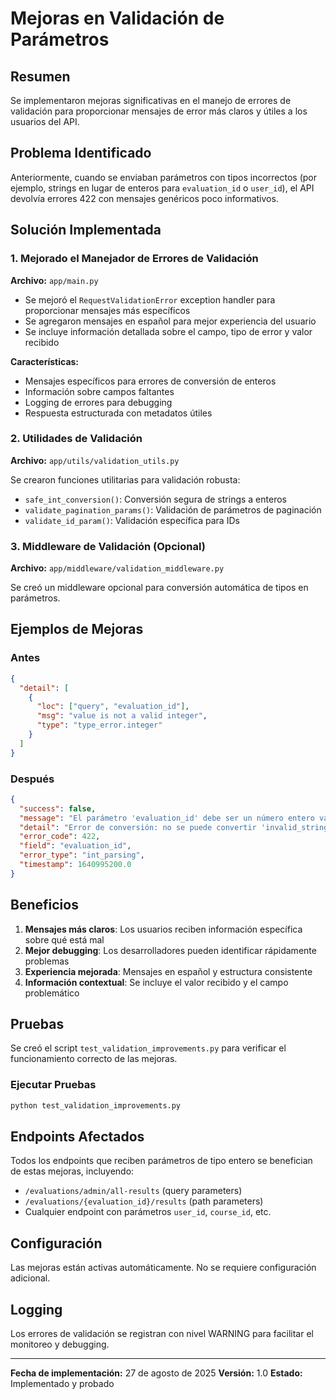 # Mejoras en Validación de Parámetros

## Resumen

Se implementaron mejoras significativas en el manejo de errores de validación para proporcionar mensajes de error más claros y útiles a los usuarios del API.

## Problema Identificado

Anteriormente, cuando se enviaban parámetros con tipos incorrectos (por ejemplo, strings en lugar de enteros para `evaluation_id` o `user_id`), el API devolvía errores 422 con mensajes genéricos poco informativos.

## Solución Implementada

### 1. Mejorado el Manejador de Errores de Validación

**Archivo:** `app/main.py`

- Se mejoró el `RequestValidationError` exception handler para proporcionar mensajes más específicos
- Se agregaron mensajes en español para mejor experiencia del usuario
- Se incluye información detallada sobre el campo, tipo de error y valor recibido

**Características:**
- Mensajes específicos para errores de conversión de enteros
- Información sobre campos faltantes
- Logging de errores para debugging
- Respuesta estructurada con metadatos útiles

### 2. Utilidades de Validación

**Archivo:** `app/utils/validation_utils.py`

Se crearon funciones utilitarias para validación robusta:

- `safe_int_conversion()`: Conversión segura de strings a enteros
- `validate_pagination_params()`: Validación de parámetros de paginación
- `validate_id_param()`: Validación específica para IDs

### 3. Middleware de Validación (Opcional)

**Archivo:** `app/middleware/validation_middleware.py`

Se creó un middleware opcional para conversión automática de tipos en parámetros.

## Ejemplos de Mejoras

### Antes
```json
{
  "detail": [
    {
      "loc": ["query", "evaluation_id"],
      "msg": "value is not a valid integer",
      "type": "type_error.integer"
    }
  ]
}
```

### Después
```json
{
  "success": false,
  "message": "El parámetro 'evaluation_id' debe ser un número entero válido. Valor recibido: 'invalid_string'",
  "detail": "Error de conversión: no se puede convertir 'invalid_string' a entero en el campo 'evaluation_id'",
  "error_code": 422,
  "field": "evaluation_id",
  "error_type": "int_parsing",
  "timestamp": 1640995200.0
}
```

## Beneficios

1. **Mensajes más claros**: Los usuarios reciben información específica sobre qué está mal
2. **Mejor debugging**: Los desarrolladores pueden identificar rápidamente problemas
3. **Experiencia mejorada**: Mensajes en español y estructura consistente
4. **Información contextual**: Se incluye el valor recibido y el campo problemático

## Pruebas

Se creó el script `test_validation_improvements.py` para verificar el funcionamiento correcto de las mejoras.

### Ejecutar Pruebas

```bash
python test_validation_improvements.py
```

## Endpoints Afectados

Todos los endpoints que reciben parámetros de tipo entero se benefician de estas mejoras, incluyendo:

- `/evaluations/admin/all-results` (query parameters)
- `/evaluations/{evaluation_id}/results` (path parameters)
- Cualquier endpoint con parámetros `user_id`, `course_id`, etc.

## Configuración

Las mejoras están activas automáticamente. No se requiere configuración adicional.

## Logging

Los errores de validación se registran con nivel WARNING para facilitar el monitoreo y debugging.

---

**Fecha de implementación:** 27 de agosto de 2025
**Versión:** 1.0
**Estado:** Implementado y probado
